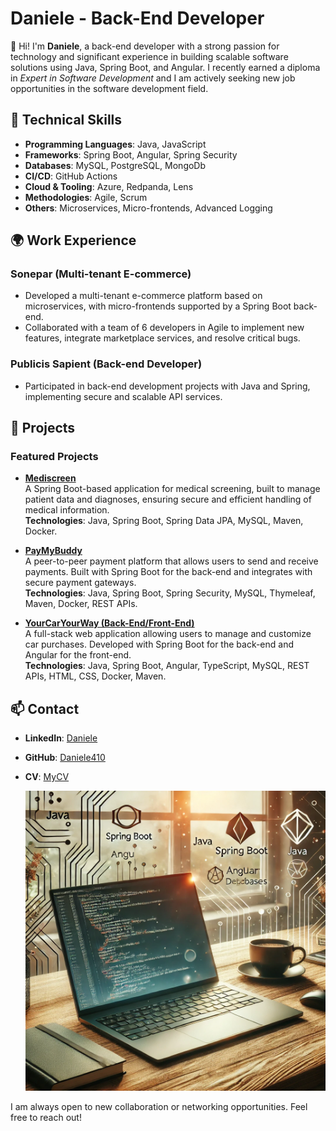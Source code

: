 # Daniele - Back-End Developer

👋 Hi! I'm **Daniele**, a back-end developer with a strong passion for technology and significant experience in building scalable software solutions using Java, Spring Boot, and Angular. I recently earned a diploma in *Expert in Software Development* and I am actively seeking new job opportunities in the software development field.

## 🔧 Technical Skills

- **Programming Languages**: Java, JavaScript
- **Frameworks**: Spring Boot, Angular, Spring Security
- **Databases**: MySQL, PostgreSQL, MongoDb
- **CI/CD**: GitHub Actions
- **Cloud & Tooling**: Azure, Redpanda, Lens
- **Methodologies**: Agile, Scrum
- **Others**: Microservices, Micro-frontends, Advanced Logging

## 🌍 Work Experience

### Sonepar (Multi-tenant E-commerce)
- Developed a multi-tenant e-commerce platform based on microservices, with micro-frontends supported by a Spring Boot back-end.
- Collaborated with a team of 6 developers in Agile to implement new features, integrate marketplace services, and resolve critical bugs.

### Publicis Sapient (Back-end Developer)
- Participated in back-end development projects with Java and Spring, implementing secure and scalable API services.

## 💼 Projects

### Featured Projects

- **[Mediscreen](https://github.com/Daniele410/p9Mediscreen)**  
  A Spring Boot-based application for medical screening, built to manage patient data and diagnoses, ensuring secure and efficient handling of medical information.  
  **Technologies**: Java, Spring Boot, Spring Data JPA, MySQL, Maven, Docker.

- **[PayMyBuddy](https://github.com/Daniele410/PayMyBuddy)**  
  A peer-to-peer payment platform that allows users to send and receive payments. Built with Spring Boot for the back-end and integrates with secure payment gateways.  
  **Technologies**: Java, Spring Boot, Spring Security, MySQL, Thymeleaf, Maven, Docker, REST APIs.

- **[YourCarYourWay (Back-End/Front-End)](https://github.com/Daniele410/YourCarYourWay_BE-FE)**  
  A full-stack web application allowing users to manage and customize car purchases. Developed with Spring Boot for the back-end and Angular for the front-end.  
  **Technologies**: Java, Spring Boot, Angular, TypeScript, MySQL, REST APIs, HTML, CSS, Docker, Maven.

## 📫 Contact

- **LinkedIn**: [Daniele](https://www.linkedin.com/in/daniele-miraglia)
- **GitHub**: [Daniele410](https://github.com/Daniele410)
- **CV**: [MyCV](https://github.com/Daniele410/CV/blob/main/Daniele_Miraglia_CV.pdf)

  ![Developer Workspace](./images/developer_workspace.png)

I am always open to new collaboration or networking opportunities. Feel free to reach out!
